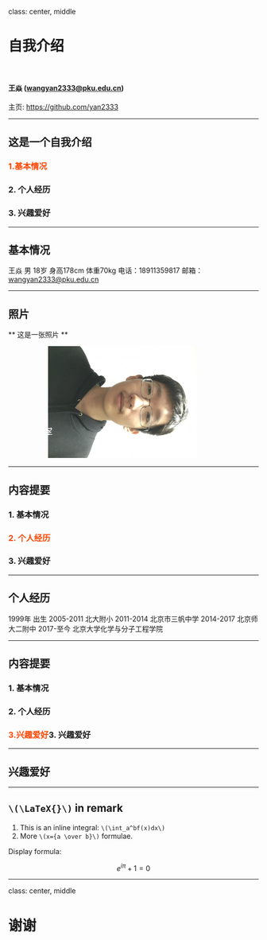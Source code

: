 class: center, middle

# 自我介绍

&nbsp;
&nbsp;

#### 王焱 (wangyan2333@pku.edu.cn)  

主页: https://github.com/yan2333

---

## 这是一个自我介绍

### <font color="orangered">1.基本情况</font>

### 2. 个人经历

### 3. 兴趣爱好

---

## 基本情况

王焱 男 18岁 身高178cm 体重70kg
电话：18911359817
邮箱：wangyan2333@pku.edu.cn

---

## 照片

** 这是一张照片 **

<img src="https://github.com/yan2333/slidedemo/blob/master/2016-03-15%20205948.jpg" width=300 style="margin: 0px 80px">

---

## 内容提要

### 1. 基本情况

### <font color="orangered">2. 个人经历</font>

### 3. 兴趣爱好

---

## 个人经历

1999年 出生
2005-2011 北大附小
2011-2014 北京市三帆中学
2014-2017 北京师大二附中
2017-至今 北京大学化学与分子工程学院

---

## 内容提要

### 1. 基本情况

### 2. 个人经历

### <font color="orangered">3.兴趣爱好</font>3. 兴趣爱好

---

## 兴趣爱好



---

## `\(\LaTeX{}\)` in remark


1. This is an inline integral: `\(\int_a^bf(x)dx\)`
2. More `\(x={a \over b}\)` formulae.

Display formula:

$$e^{i\pi} + 1 = 0$$

---

class: center, middle

# 谢谢
